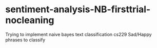 # sentiment-analysis-NB-firsttrial-nocleaning
Trying to implement naive bayes text classification cs229
Sad/Happy phrases to classify
